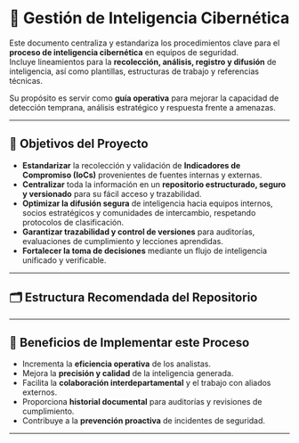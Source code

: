 # 📡 Gestión de Inteligencia Cibernética

Este documento centraliza y estandariza los procedimientos clave para el **proceso de inteligencia cibernética** en equipos de seguridad.  
Incluye lineamientos para la **recolección, análisis, registro y difusión** de inteligencia, así como plantillas, estructuras de trabajo y referencias técnicas.

Su propósito es servir como **guía operativa** para mejorar la capacidad de detección temprana, análisis estratégico y respuesta frente a amenazas.

---

## 🎯 Objetivos del Proyecto

- **Estandarizar** la recolección y validación de **Indicadores de Compromiso (IoCs)** provenientes de fuentes internas y externas.
- **Centralizar** toda la información en un **repositorio estructurado, seguro y versionado** para su fácil acceso y trazabilidad.
- **Optimizar la difusión segura** de inteligencia hacia equipos internos, socios estratégicos y comunidades de intercambio, respetando protocolos de clasificación.
- **Garantizar trazabilidad y control de versiones** para auditorías, evaluaciones de cumplimiento y lecciones aprendidas.
- **Fortalecer la toma de decisiones** mediante un flujo de inteligencia unificado y verificable.

---

## 🗂️ Estructura Recomendada del Repositorio



---

## 📌 Beneficios de Implementar este Proceso

- Incrementa la **eficiencia operativa** de los analistas.
- Mejora la **precisión y calidad** de la inteligencia generada.
- Facilita la **colaboración interdepartamental** y el trabajo con aliados externos.
- Proporciona **historial documental** para auditorías y revisiones de cumplimiento.
- Contribuye a la **prevención proactiva** de incidentes de seguridad.

---


